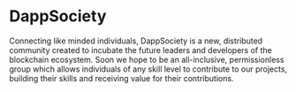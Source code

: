 # DappSociety
Connecting like minded individuals, DappSociety is a new, distributed community created to incubate the future leaders and developers of the blockchain ecosystem. Soon we hope to be an all-inclusive, permissionless group which allows individuals of any skill level to contribute to our projects, building their skills and receiving value for their contributions. 
